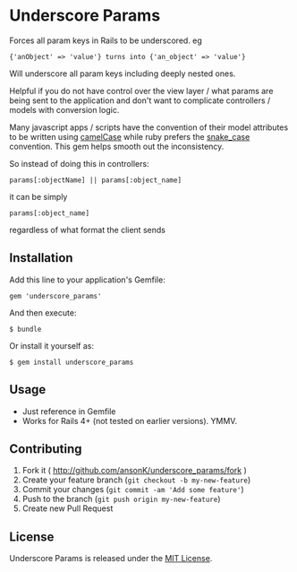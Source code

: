 # Underscore Params

Forces all param keys in Rails to be underscored. eg

    {'anObject' => 'value'} turns into {'an_object' => 'value'}

Will underscore all param keys including deeply nested ones.

Helpful if you do not have control over the view layer / what params are being sent to the application and don't want to complicate controllers / models with conversion logic.

Many javascript apps / scripts have the convention of their model attributes to be written using [camelCase](http://en.wikipedia.org/wiki/CamelCase) while ruby prefers the [snake_case](http://en.wikipedia.org/wiki/Snake_case) convention. This gem helps smooth out the inconsistency.

So instead of doing this in controllers:

    params[:objectName] || params[:object_name]

it can be simply

    params[:object_name]

regardless of what format the client sends

## Installation

Add this line to your application's Gemfile:

    gem 'underscore_params'

And then execute:

    $ bundle

Or install it yourself as:

    $ gem install underscore_params

## Usage

* Just reference in Gemfile
* Works for Rails 4+ (not tested on earlier versions). YMMV.

## Contributing

1. Fork it ( http://github.com/ansonK/underscore_params/fork )
2. Create your feature branch (`git checkout -b my-new-feature`)
3. Commit your changes (`git commit -am 'Add some feature'`)
4. Push to the branch (`git push origin my-new-feature`)
5. Create new Pull Request

## License

Underscore Params is released under the [MIT License](http://www.opensource.org/licenses/MIT).
